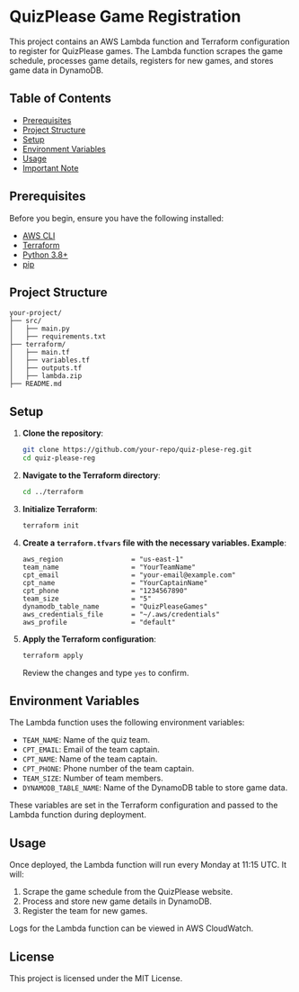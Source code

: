 
# QuizPlease Game Registration

This project contains an AWS Lambda function and Terraform configuration to register for QuizPlease games. The Lambda function scrapes the game schedule, processes game details, registers for new games, and stores game data in DynamoDB.

## Table of Contents

- [Prerequisites](#prerequisites)
- [Project Structure](#project-structure)
- [Setup](#setup)
- [Environment Variables](#environment-variables)
- [Usage](#usage)
- [Important Note](#important-note)

## Prerequisites

Before you begin, ensure you have the following installed:

- [AWS CLI](https://aws.amazon.com/cli/)
- [Terraform](https://www.terraform.io/)
- [Python 3.8+](https://www.python.org/)
- [pip](https://pip.pypa.io/en/stable/)

## Project Structure

```plaintext
your-project/
├── src/
│   ├── main.py
│   ├── requirements.txt
├── terraform/
│   ├── main.tf
│   ├── variables.tf
│   ├── outputs.tf
│   ├── lambda.zip
├── README.md
```

## Setup

1. **Clone the repository**:

   ```bash
   git clone https://github.com/your-repo/quiz-plese-reg.git
   cd quiz-please-reg

2. **Navigate to the Terraform directory**:

   ```bash
   cd ../terraform
   ```

3. **Initialize Terraform**:

   ```bash
   terraform init
   ```

4. **Create a `terraform.tfvars` file with the necessary variables. Example**:

   ```hcl
   aws_region                 = "us-east-1"
   team_name                  = "YourTeamName"
   cpt_email                  = "your-email@example.com"
   cpt_name                   = "YourCaptainName"
   cpt_phone                  = "1234567890"
   team_size                  = "5"
   dynamodb_table_name        = "QuizPleaseGames"
   aws_credentials_file       = "~/.aws/credentials"
   aws_profile                = "default"
   ```

4. **Apply the Terraform configuration**:

   ```bash
   terraform apply
   ```

   Review the changes and type `yes` to confirm.

## Environment Variables

The Lambda function uses the following environment variables:

- `TEAM_NAME`: Name of the quiz team.
- `CPT_EMAIL`: Email of the team captain.
- `CPT_NAME`: Name of the team captain.
- `CPT_PHONE`: Phone number of the team captain.
- `TEAM_SIZE`: Number of team members.
- `DYNAMODB_TABLE_NAME`: Name of the DynamoDB table to store game data.

These variables are set in the Terraform configuration and passed to the Lambda function during deployment.

## Usage

Once deployed, the Lambda function will run every Monday at 11:15 UTC. It will:

1. Scrape the game schedule from the QuizPlease website.
2. Process and store new game details in DynamoDB.
3. Register the team for new games.

Logs for the Lambda function can be viewed in AWS CloudWatch.

## License

This project is licensed under the MIT License.
